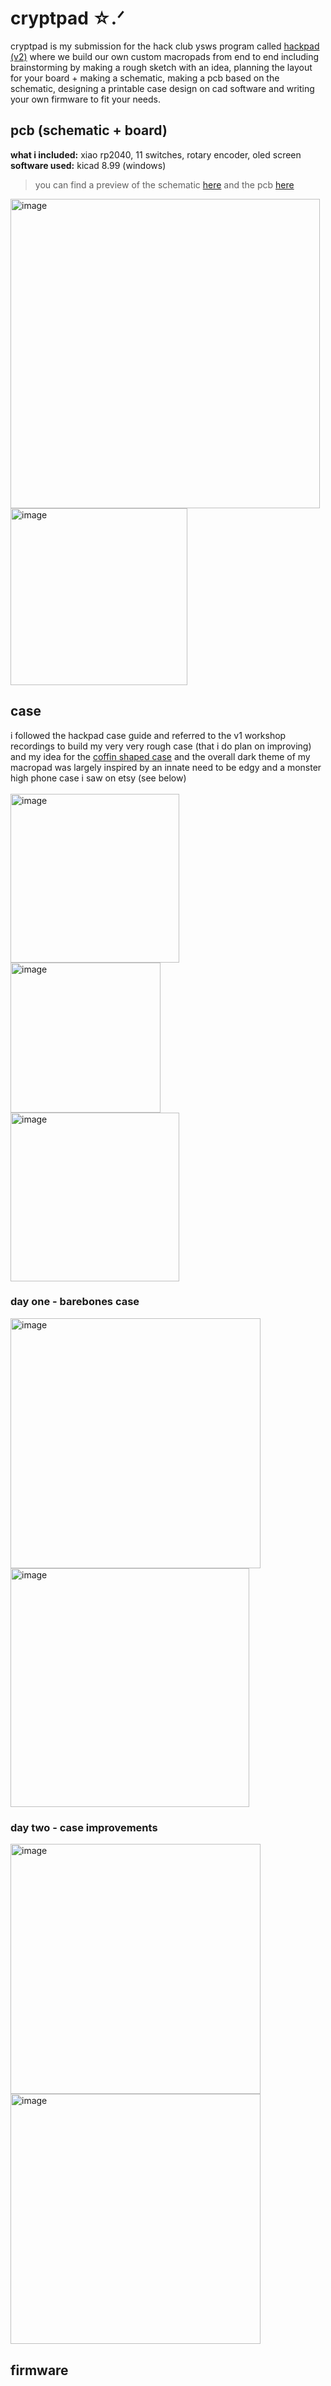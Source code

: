 # cryptpad ☆.ᐟ
cryptpad is my submission for the hack club ysws program called [hackpad (v2)](hackpad.hackclub.com) where we build our own custom macropads from end to end including brainstorming by making a rough sketch with an idea, planning the layout for your board + making a schematic, making a pcb based on the schematic, designing a printable case design on cad software and writing your own firmware to fit your needs.

## pcb (schematic + board)
**what i included:** xiao rp2040, 11 switches, rotary encoder, oled screen <br>
**software used:** kicad 8.99 (windows)
>you can find a preview of the schematic [here](demo/hackpad-schematic.png) and the pcb [here](demo/hackpad-pcb.png)

<!-- <img width="228" alt="image" src="https://github.com/user-attachments/assets/61160b7a-bcc0-4209-b475-48670ae8b06f" /> -->
<img width="495" alt="image" src="https://github.com/user-attachments/assets/4967301c-8624-430e-ade6-8aa2191354de" />
<img height="283" alt="image" src="https://github.com/user-attachments/assets/c4450e54-2e62-432e-b96e-34794b0f440d" />

<!-- <img width="500" alt="image" src="https://github.com/user-attachments/assets/996406ff-820e-44ee-bf5a-bdd9dcaf08a5" />
<img width="460" alt="image" src="https://github.com/user-attachments/assets/b5a21b20-b01c-47b9-9a14-543ea63f7429" /> -->







## case
i followed the hackpad case guide and referred to the v1 workshop recordings to build my very very rough case (that i do plan on improving) and my idea for the <ins>coffin shaped case</ins> and the overall dark theme of my macropad was largely inspired by an innate need to be edgy and a monster high phone case i saw on etsy (see below) <br><br>
<img width="270" alt="image" src="https://github.com/user-attachments/assets/94bbb922-251e-4060-bc2d-260531c8a93c" />
<img width="240" alt="image" src="https://github.com/user-attachments/assets/4a6f88bd-6f4d-483a-91a4-82ba77c5c51a" />
<img width="270" alt="image" src="https://github.com/user-attachments/assets/6437315c-5ba0-4177-bf92-9f6f60ac6abb" />

### day one - barebones case

<img width="400" alt="image" src="https://github.com/user-attachments/assets/491955c7-cdd8-4159-a4af-16b87b1102d8" />
<img width="382" alt="image" src="https://github.com/user-attachments/assets/fc7a809c-a639-451f-93f3-8cd0952c1038" />

### day two - case improvements

<img width="400" alt="image" src="https://github.com/user-attachments/assets/697f3218-a87f-4925-b515-5ec5f4075b79" />
<img width="400" alt="image" src="https://github.com/user-attachments/assets/b49ceea2-039d-4606-9115-db5ccde81f37" />






## firmware


